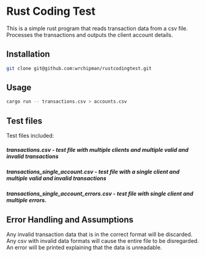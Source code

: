 # Rust Coding Test

This is a simple rust program that reads transaction data from a csv file. Processes the transactions and outputs the client account details.

## Installation

```bash
git clone git@github.com:wrchipman/rustcodingtest.git
```

## Usage

```bash
cargo run -- transactions.csv > accounts.csv
```

## Test files

Test files included:

##### transactions.csv - test file with multiple clients and multiple valid and invalid transactions

##### transactions_single_account.csv - test file with a single client and multiple valid and invalid transactions

##### transactions_single_account_errors.csv - test file with single client and multiple errors.

## Error Handling and Assumptions

Any invalid transaction data that is in the correct format will be discarded.
Any csv with invalid data formats will cause the entire file to be disregarded. An error will be printed explaining that the data is unreadable.
